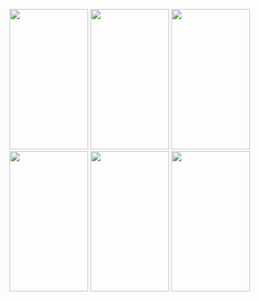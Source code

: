 <p float="left">
  <img src="https://user-images.githubusercontent.com/72932643/186098878-2fc69bf8-9b5e-4a1c-8da4-861d07c83746.png" width="140" height="250">
  <img src="https://user-images.githubusercontent.com/72932643/186098889-32a1c48e-617b-42c4-b953-88f6af9b450c.png" width="140" height="250">
  <img src="https://user-images.githubusercontent.com/72932643/186098901-0209ee9e-2e89-431e-bc80-142ffef1247c.png" width="140" height="250">
  <img src="https://user-images.githubusercontent.com/72932643/186098909-629c98b7-3dce-40e0-ba9c-b61b34280b8e.png" width="140" height="250">
  <img src="https://user-images.githubusercontent.com/72932643/186098919-0ad128d8-46ba-4aeb-950f-31845bd0bfde.png" width="140" height="250">
  <img src="https://user-images.githubusercontent.com/72932643/186098852-ba3a691e-ead0-45cd-9545-f20dcefe9558.png" width="140" height="250">
</p>
